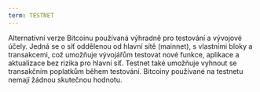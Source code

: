 ```yaml
---
term: TESTNET
---
```


Alternativní verze Bitcoinu používaná výhradně pro testování a vývojové účely. Jedná se o síť oddělenou od hlavní sítě (mainnet), s vlastními bloky a transakcemi, což umožňuje vývojářům testovat nové funkce, aplikace a aktualizace bez rizika pro hlavní síť. Testnet také umožňuje vyhnout se transakčním poplatkům během testování. Bitcoiny používané na testnetu nemají žádnou skutečnou hodnotu.